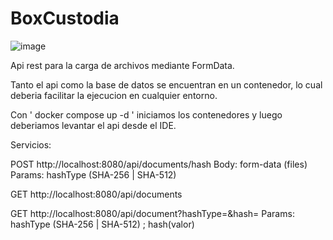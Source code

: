 # BoxCustodia
![image](https://github.com/MelinaMontes/BoxCustodia/assets/78213064/354d0612-64e7-4e08-8236-c18582d472ee)

Api rest para la carga de archivos mediante FormData.

Tanto el api como la base de datos se encuentran en un contenedor, lo cual deberia facilitar la ejecucion en cualquier entorno.

Con ' docker compose up -d ' iniciamos los contenedores y luego deberiamos levantar el api desde el IDE.

Servicios: 

POST http://localhost:8080/api/documents/hash
  Body: form-data (files)
  Params: hashType (SHA-256 | SHA-512)

GET http://localhost:8080/api/documents 

GET http://localhost:8080/api/document?hashType=&hash=
  Params: hashType (SHA-256 | SHA-512) ; hash(valor)

